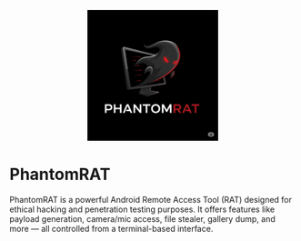 <p align="center">
  <img src="logo.jpg" width="230" alt="PhantomRAT Logo">
</p>

# PhantomRAT
PhantomRAT is a powerful Android Remote Access Tool (RAT) designed for ethical hacking and penetration testing purposes. It offers features like payload generation, camera/mic access, file stealer, gallery dump, and more — all controlled from a terminal-based interface.
